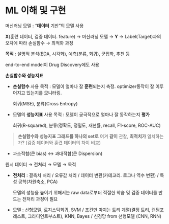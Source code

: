 # ML 이해 및 구현

머신러닝 모델 : “**데이터** 기반”의 모델 사용

**X**(훈련 데이터, 검증 데이터. feature) → 머신러닝 모델 → **Y** → Label(Target)과의 오차에 따라 손실함수 → 최적화 과정

**목적** : 설명적 분석(EDA, 시각화), 예측(분류, 회귀), 군집화, 추천 등

end-to-end model이 Drug Discovery에도 사용

**손실함수와 성능지표**

- **손실함수** 사용 목적 : 모델이 얼마나 잘 **훈련**되는지 측정. optimizer동작이 잘 이루어지고 있는지를 모니터링.
    
    회귀(MSE), 분류(Cross Entropy)
    
- 모델의 **성능지표** 사용 목적 : 모델이 궁극적으로 얼마나 잘 동작하는지 **평가**
    
    회귀(R-squared), 분류(정확도, 정밀도, 재현률, recall, F1-score, ROC-AUC)
    

> **손실함수와 성능지표 그래프를 하나의 set로** 여겨 **같이** 관찰, **최적치가** 일치하는가? (검증 데이터와 훈련 데이터의 차이 비교)
* 과소적합(큰 bias) ↔ 과대적합(큰 Dispersion)
> 

원시 데이터 → 전처리 → 모델 → 목적

- **전처리** : 결측치 처리 / 오류값 처리 / 데이터 변환(카테고리. 로그나 역수 변환) / 특성 공학(차원축소,  PCA)
    
    모델의 성능을 높이기 위해서는 raw data로부터 적절한 학습 및 검증 데이터를 만드는 전처리 과정이 필요
    
- 모델 : 선형모델, 로지스틱회귀, SVM / 조건만 따지는 트리 계열(결정 트리, 랜덤포레스트, 그라디언트부스트), KNN, Bayes / 신경망 from 선형모델 (CNN, RNN)